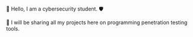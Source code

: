 👋 Hello, I am a cybersecurity student. 🛡️

🔧 I will be sharing all my projects here on programming penetration testing tools.
